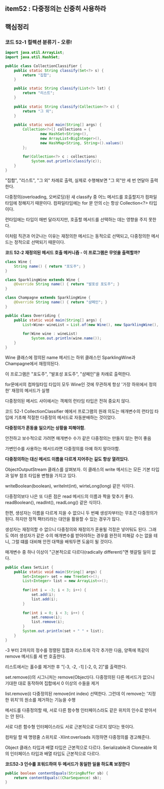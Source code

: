 ## item52 : 다중정의는 신중히 사용하라

## **핵심정리**

### 코드 52-1 컬렉션 분류기 - 오류!

```java
import java.util.ArrayList;
import java.util.HashSet;

public class CollectionClassifier {
    public static String classify(Set<?> s) {
        return "집합";
    }

    public static String classify(List<?> lst) {
        return "리스트";
    }
    
    public static String classify(Collection<?> c) {
        return "그 외";
    }
    
    public static void main(String[] args) {
        Collection<?>[] collections = {
                new HashSet<String>(),
                new ArrayList<BigInteger>(),
                new HashMap<String, String>().values()
        };
        
        for(Collection<?> c : collections)
            System.out.println(classify(c));
    }
}
```

"집합", "리스트", "그 외" 차례로 출력, 실제로 수행해보면 "그 외"만 세 번 연달아 출력한다. 

다중정의(overloading, 오버로딩)된 새 classify 중 어느 메서드를 호출할지가 컴파일타임에 정해지기 때문이다. 컴파일타임에는 for 문 안의 c는 항상 Collection<?> 타입이다. 

런타임에는 타입이 매번 달라지지만, 호출할 메서드를 선택하는 데는 영향을 주지 못한다.

이처럼 직관과 어긋나는 이유는 재정의한 메서드는 동적으로 선택되고, 다중정의한 메서드는 정적으로 선택되기 때문이다. 

**코드 52-2 재정의된 메서드 호출 메커니즘 - 이 프로그램은 무엇을 출력할까?**
```java
class Wine {
    String name() { return "포도주"; }
}

class SparklingWine extends Wine {
    @Override String name() { return "발포성 포도주"; }
}

class Champagne extends SparklingWine {
    @Override String name() { return "샴페인"; }
}

public class Overriding {
    public static void main(String[] args) {
        List<Wine> wineList = List.of(new Wine(), new SparklingWine(), new Champane());
        
        for(Wine wine : wineList)
            System.out.println(wine.name());
    }
}

```
Wine 클래스에 정의된 name 메서드는 하위 클래스인 SparklingWine과 Champagne에서 재정의된다. 

이 프로그램은 "포도주", "발포성 포도주", "샴페인"을 차례로 출력한다. 

for문에서의 컴파일타임 타입이 모두 Wine인 것에 무관하게 항상 '가장 하위에서 정의한' 재정의 메서드가 실행

다중정의된 메서드 사이에서는 객체의 런타임 타입은 전혀 중요치 않다.

코드 52-1 CollectionClassifier 예에서 프로그램의 원래 의도는 매개변수의 런타임 타입에 기초해 적절한 다중정의 메서드로 자동분배하는 것이었다. 


**다중정의가 혼동을 일으키는 상황을 피해야함.**

안전하고 보수적으로 가려면 매개변수 수가 같은 다중정의는 만들지 않는 편이 좋음

가변인수를 사용하는 메서드라면 다중정의를 아예 하지 말아야함. 

**다중정의하는 대신 메서드 이름을 다르게 지어주는 길도 항상 열려있다.**

ObjectOutputStream 클래스를 살펴보자. 이 클래스의 write 메서드는 모든 기본 타입과 일부 참조 타입용 변형을 가지고 있다.

writeBoolean(boolean), writeInt(int), wirteLong(long) 같은 식이다.

다중정의보다 나은 또 다른 점은 read 메서드의 이름과 짝을 맞추기 좋다. 
readBoolean(), readInt(), readLong() 같은 식이다. 

한편, 생성자는 이름을 다르게 지을 수 없으니 두 번째 생성자부터는 무조건 다중정의가 된다. 하지만 정적 팩터리라는 대안을 활용할 수 있는 경우가 많다. 

생성자는 재정의할 수 없으니 다중정의와 재정의가 혼용될 걱정은 넣어둬도 된다. 그래도 여러 생성자가 같은 수의 매개변수를 받아야하는 경우를 완전히 피해갈 수는 없을 테니, 그럴 떄를 대비해 안전 대책을 배워두면 도움이 될 것이다. 

매개변수 중 하나 이상이 "근본적으로 다르다(radically different)"면 헷갈릴 일이 없다. 

```java
public class SetList {
    public static void main(String[] args) {
        Set<Integer> set = new TreeSet<>();
        List<Integer> list = new ArrayList<>();
        
        for(int i = -3; i < 3; i++) {
            set.add(i);
            list.add(i);
        }
        
        for(int i = 0; i < 3; i++) {
            set.remove(i);
            list.remove(i);
        }
        System.out.println(set + " " + list);
    }
}
```
-3 부터 2까지의 정수를 정렬된 집합과 리스트에 각각 추가한 다음, 양쪽에 똑같이 remove 메서드를 세 번 호출한다. 

리스트에서는 홀수를 제거한 후 "[-3, -2, -1] [-2, 0, 2]"를 출력한다. 

set.remove(i)의 시그니처는 remove(Object)다. 다중정의된 다른 메서드가 없으니 기대한 대로 동작하여 집합에서 0 이상의 수들을 제거

list.remove(i) 다중정의된 remove(int index) 선택한다. 
그런데 이 remove는 '지정한 위치'의 원소를 제거하는 기능을 수행

메서드를 다중정의할 때, 서로 다른 함수형 인터페이스라도 같은 위치의 인수로 받아서는 안 된다.

서로 다른 함수형 인터페이스라도 서로 근본적으로 다르지 않다는 뜻이다. 

컴파일 할 때 명령줄 스위치로 -Xlint:overloads 지정하면 다중정의를 경고해준다. 

Object 클래스 타입과 배열 타입은 근본적으로 다르다. Serializable과 Cloneable 외의 인터페이스 타입과 배열 타입도 근본적으로 다르다. 

**코드52-3 인수를 포워드하여 두 메서드가 동일한 일을 하도록 보장한다**
```java
public boolean contentEquals(StringBuffer sb) {
    return contentEquals((CharSequence) sb);
}
```